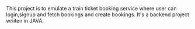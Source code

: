 This project is to emulate a train ticket booking service where user can login,signup and fetch bookings and create bookings. It's a backend project wriiten in JAVA.
